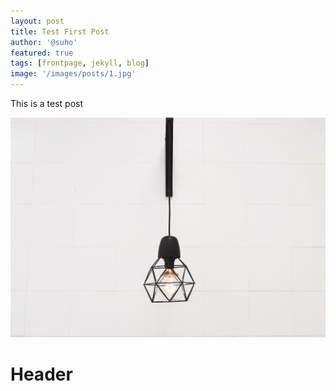 ```yaml
---
layout: post
title: Test First Post
author: '@suho'
featured: true
tags: [frontpage, jekyll, blog]
image: '/images/posts/1.jpg'
---
```


This is a test post

![Image](/images/posts/1.jpg)

# Header
